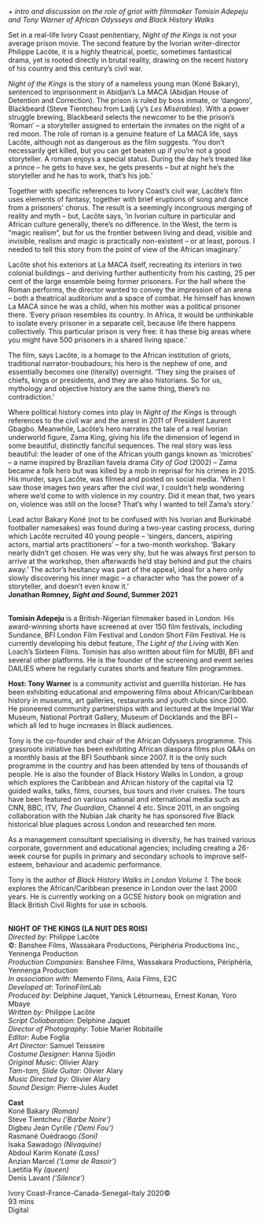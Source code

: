 
_+ intro and discussion on the role of griot with filmmaker Tomisin Adepeju and Tony Warner of African Odysseys and Black History Walks_

Set in a real-life Ivory Coast penitentiary, _Night of the Kings_ is not your average prison movie. The second feature by the Ivorian writer-director Philippe Lacôte, it is a highly theatrical, poetic, sometimes fantastical drama, yet is rooted directly in brutal reality, drawing on the recent history of his country and this century’s civil war.

_Night of the Kings_ is the story of a nameless young man (Koné Bakary), sentenced to imprisonment in Abidjan’s La MACA (Abidjan House of Detention and Correction). The prison is ruled by boss inmate, or ‘dangoro’, Blackbeard (Steve Tientcheu from Ladj Ly’s _Les Misérables_). With a power struggle brewing, Blackbeard selects the newcomer to be the prison’s ‘Roman’ – a storyteller assigned to entertain the inmates on the night of a red moon. The role of roman is a genuine feature of La MACA life, says Lacôte, although not as dangerous as the film suggests. ‘You don’t necessarily get killed, but you can get beaten up if you’re not a good storyteller. A roman enjoys a special status. During the day he’s treated like a prince – he gets to have sex, he gets presents – but at night he’s the storyteller and he has to work, that’s his job.’

Together with specific references to Ivory Coast’s civil war, Lacôte’s film uses elements of fantasy, together with brief eruptions of song and dance from a prisoners’ chorus. The result is a seemingly incongruous merging of reality and myth – but, Lacôte says, ‘in Ivorian culture in particular and African culture generally, there’s no difference. In the West, the term is “magic realism”, but for us the frontier between living and dead, visible and invisible, realism and magic is practically non-existent – or at least, porous. I needed to tell this story from the point of view of the African imaginary.’

Lacôte shot his exteriors at La MACA itself, recreating its interiors in two colonial buildings – and deriving further authenticity from his casting, 25 per cent of the large ensemble being former prisoners. For the hall where the Roman performs, the director wanted to convey the impression of an arena – both a theatrical auditorium and a space of combat. He himself has known La MACA since he was a child, when his mother was a political prisoner there. ‘Every prison resembles its country. In Africa, it would be unthinkable to isolate every prisoner in a separate cell, because life there happens collectively. This particular prison is very free: it has these big areas where you might have 500 prisoners in a shared living space.’

The film, says Lacôte, is a homage to the African institution of griots, traditional narrator-troubadours; his hero is the nephew of one, and essentially becomes one (literally) overnight. ‘They sing the praises of chiefs, kings or presidents, and they are also historians. So for us, mythology and objective history are the same thing, there’s no contradiction.’

Where political history comes into play in _Night of the Kings_ is through references to the civil war and the arrest in 2011 of President Laurent Gbagbo. Meanwhile, Lacôte’s hero narrates the tale of a real Ivorian underworld figure, Zama King, giving his life the dimension of legend in some beautiful, distinctly fanciful sequences. The real story was less beautiful: the leader of one of the African youth gangs known as ‘microbes’ – a name inspired by Brazilian favela drama _City of God_ (2002) – Zama became a folk hero but was killed by a mob in reprisal for his crimes in 2015. His murder, says Lacôte, was filmed and posted on social media. ‘When I saw those images two years after the civil war, I couldn’t help wondering where we’d come to with violence in my country. Did it mean that, two years on, violence was still on the loose? That’s why I wanted to tell Zama’s story.’

Lead actor Bakary Koné (not to be confused with his Ivorian and Burkinabé footballer namesakes) was found during a two-year casting process, during which Lacôte recruited 40 young people – ‘singers, dancers, aspiring actors, martial arts practitioners’ – for a two-month workshop. ‘Bakary nearly didn’t get chosen. He was very shy, but he was always first person to arrive at the workshop, then afterwards he’d stay behind and put the chairs away.’ The actor’s hesitancy was part of the appeal, ideal for a hero only slowly discovering his inner magic – a character who ‘has the power of a storyteller, and doesn’t even know it.’  
**Jonathan Romney, _Sight and Sound_, Summer 2021**
<br><br>

**Tomisin Adepeju**  is a British-Nigerian filmmaker based in London. His award-winning shorts have screened at over 150 film festivals, including Sundance, BFI London Film Festival and London Short Film Festival. He is currently developing his debut feature, _The Light of the Living_ with Ken Loach’s Sixteen Films. Tomisin has also written about film for MUBI, BFI and several other platforms. He is the founder of the screening and event series DAILIES where he regularly curates shorts and feature film programmes.

**Host: Tony Warner** is a community activist and guerrilla historian. He has been exhibiting educational and empowering films about African/Caribbean history in museums, art galleries, restaurants and youth clubs since 2000. He pioneered community partnerships with and lectured at the Imperial War Museum, National Portrait Gallery, Museum of Docklands and the BFI – which all led to huge increases in Black audiences.

Tony is the co-founder and chair of the African Odysseys programme. This grassroots initiative has been exhibiting African diaspora films plus Q&As on a monthly basis at the BFI Southbank since 2007. It is the only such programme in the country and has been attended by tens of thousands of people. He is also the founder of Black History Walks in London, a group which explores the Caribbean and African history of the capital via 12 guided walks, talks, films, courses, bus tours and river cruises. The tours have been featured on various national and international media such as CNN, BBC, ITV, _The Guardian_, Channel 4 etc. Since 2011, in an ongoing collaboration with the Nubian Jak charity he has sponsored five Black historical blue plaques across London and researched ten more.

As a management consultant specialising in diversity, he has trained various corporate, government and educational agencies; including creating a 26-week course for pupils in primary and secondary schools to improve self-esteem, behaviour and academic performance.

Tony is the author of _Black History Walks in London Volume 1_. The book explores the African/Caribbean presence in London over the last 2000 years. He is currently working on a GCSE history book on migration and Black British Civil Rights for use in schools.
<br><br>

**NIGHT OF THE KINGS (LA NUIT DES ROIS)**  
_Directed by_: Philippe Lacôte  
©: Banshee Films, Wassakara Productions, Périphéria Productions Inc., Yennenga Production  
_Production Companies_: Banshee Films, Wassakara Productions, Périphéria, Yennenga Production  
_In association with_: Memento Films,  Axia Films, E2C  
_Developed at_: TorinoFilmLab  
_Produced by_: Delphine Jaquet, Yanick Létourneau, Ernest Konan, Yoro Mbaye  
_Written by_: Philippe Lacôte  
_Script Collaboration_: Delphine Jaquet  
_Director of Photography_: Tobie Marier Robitaille  
_Editor_: Aube Foglia  
_Art Director_: Samuel Teisseire  
_Costume Designer_: Hanna Sjodin  
_Original Music_: Olivier Alary  
_Tam-tam, Slide Guitar_: Olivier Alary  
_Music Directed by_: Olivier Alary  
_Sound Design_: Pierre-Jules Audet

**Cast**  
Koné Bakary _(Roman)_  
Steve Tientcheu _(‘Barbe Noire’)_  
Digbeu Jean Cyrille _(‘Demi Fou’)_  
Rasmané Ouédraogo _(Soni)_  
Isaka Sawadogo _(Nivaquine)_  
Abdoul Karim Konaté _(Lass)_  
Anzian Marcel _(‘Lame de Rasoir’)_  
Laetitia Ky _(queen)_  
Denis Lavant _(‘Silence’)_

Ivory Coast-France-Canada-Senegal-Italy 2020©  
93 mins  
Digital
<br><br>
<!--stackedit_data:
eyJoaXN0b3J5IjpbMTQwMjI1MzIwOF19
-->